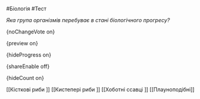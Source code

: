 #Біологія #Тест

*Яка група організмів перебуває в стані біологічного прогресу?*

{noChangeVote on}

{preview on}

{hideProgress on}

{shareEnable off}

{hideCount on}

[[Кісткові риби ]]
[[Кистепері риби ]]
[[Хоботні ссавці ]]
[[Плауноподібні]]
